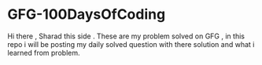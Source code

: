 # GFG-100DaysOfCoding
Hi there , Sharad this side . These are my problem solved on GFG , in this repo i will be posting my daily solved question with there solution and what i learned from problem.

